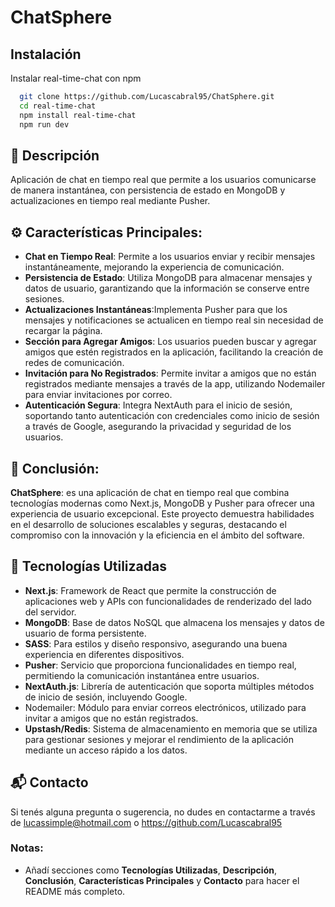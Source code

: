 # ChatSphere

## Instalación

Instalar real-time-chat con npm

```bash
  git clone https://github.com/Lucascabral95/ChatSphere.git
  cd real-time-chat
  npm install real-time-chat
  npm run dev
```
 
## 🌟 Descripción

Aplicación de chat en tiempo real que permite a los usuarios comunicarse de manera instantánea, con persistencia de estado en MongoDB y actualizaciones en tiempo real mediante Pusher.

## ⚙️ Características Principales:

- **Chat en Tiempo Real**: Permite a los usuarios enviar y recibir mensajes instantáneamente, mejorando la experiencia de comunicación.
- **Persistencia de Estado**: Utiliza MongoDB para almacenar mensajes y datos de usuario, garantizando que la información se conserve entre sesiones.
- **Actualizaciones Instantáneas**:Implementa Pusher para que los mensajes y notificaciones se actualicen en tiempo real sin necesidad de recargar la página.
- **Sección para Agregar Amigos**: Los usuarios pueden buscar y agregar amigos que estén registrados en la aplicación, facilitando la creación de redes de comunicación.
- **Invitación para No Registrados**: Permite invitar a amigos que no están registrados mediante mensajes a través de la app, utilizando Nodemailer para enviar invitaciones por correo.
- **Autenticación Segura**: Integra NextAuth para el inicio de sesión, soportando tanto autenticación con credenciales como inicio de sesión a través de Google, asegurando la privacidad y seguridad de los usuarios.

## 📄 Conclusión:

**ChatSphere**: es una aplicación de chat en tiempo real que combina tecnologías modernas como Next.js, MongoDB y Pusher para ofrecer una experiencia de usuario excepcional. Este proyecto demuestra habilidades en el desarrollo de soluciones escalables y seguras, destacando el compromiso con la innovación y la eficiencia en el ámbito del software.

## 🚀 Tecnologías Utilizadas 

- **Next.js**: Framework de React que permite la construcción de aplicaciones web y APIs con funcionalidades de renderizado del lado del servidor.
- **MongoDB**: Base de datos NoSQL que almacena los mensajes y datos de usuario de forma persistente.
- **SASS**: Para estilos y diseño responsivo, asegurando una buena experiencia en diferentes dispositivos.
- **Pusher**: Servicio que proporciona funcionalidades en tiempo real, permitiendo la comunicación instantánea entre usuarios.
- **NextAuth.js**: Librería de autenticación que soporta múltiples métodos de inicio de sesión, incluyendo Google.
- Nodemailer: Módulo para enviar correos electrónicos, utilizado para invitar a amigos que no están registrados.
- **Upstash/Redis**: Sistema de almacenamiento en memoria que se utiliza para gestionar sesiones y mejorar el rendimiento de la aplicación mediante un acceso rápido a los datos.

## 📬 Contacto

Si tenés alguna pregunta o sugerencia, no dudes en contactarme a través de lucassimple@hotmail.com o https://github.com/Lucascabral95

### Notas: 

- Añadí secciones como **Tecnologías Utilizadas**, **Descripción**, **Conclusión**, **Características Principales** y **Contacto** para hacer el README más completo.
